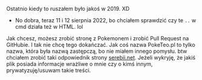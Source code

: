Ostatnio kiedy to ruszałem było jakoś w 2019. XD
- No dobra, teraz 11 i 12 sierpnia 2022, bo chciałem sprawdzić czy te `..` w cmd działa też w HTML. lol

Jak chcesz, możesz zrobić stronę z Pokemonem i zrobić Pull Request na GitHubie. I tak nie chcę tego dokańczać.
Jak coś nazwa PokeTeo.pl to tylko nazwa, która była nazwą zastępczą, bo nie miałem innego pomysłu.
btw chciałem zrobić taki odpowiednik strony [serebii.net](https://serebii.net/).
Jeżeli wykryję, że jakiś plik posiada informacje wrażliwe o mnie czy o kimś innym, prywatyzuję/usuwam takie treści.